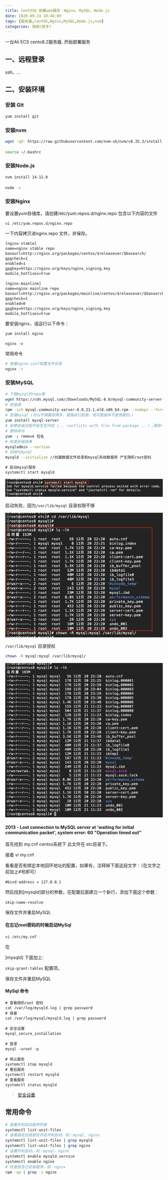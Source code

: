 ```yaml
---
title: CentOS8 部署web服务：Nginx、MySQL、Node.js
date: 2020-09-24 10:46:09
tags: [服务器,CentOS,Nginx,MySQL,Node.js,nvm]
categories: 饭碗(技术)
---
```


一台Ali ECS cento8.2服务器, 开始部署服务

## 一、远程登录
ssh、...

## 二、安装环境

### 安装 Git

```bash
yum install git
```

### 安装nvm
```bash
wget -qO- https://raw.githubusercontent.com/nvm-sh/nvm/v0.35.3/install.sh | bash

source ~/.bashrc
```

### 安装Node.js
```bash
nvm install 14.12.0

node -v
```

### 安装Nginx

要设置yum存储库，请创建/etc/yum.repos.d/nginx.repo 包含以下内容的文件 
```
vi /etc/yum.repos.d/nginx.repo
```
一下内容拷贝进nginx.repo 文件，并保存。
```
[nginx-stable]
name=nginx stable repo
baseurl=http://nginx.org/packages/centos/$releasever/$basearch/
gpgcheck=1
enabled=1
gpgkey=https://nginx.org/keys/nginx_signing.key
module_hotfixes=true

[nginx-mainline]
name=nginx mainline repo
baseurl=http://nginx.org/packages/mainline/centos/$releasever/$basearch/
gpgcheck=1
enabled=0
gpgkey=https://nginx.org/keys/nginx_signing.key
module_hotfixes=true
```

要安装nginx，请运行以下命令：
```
yum install nginx

nginx -v
```
常用命令
```bash
# 查看nginx.conf配置文件目录
nginx -t
```

### 安装MySQL

```bash
# 下载mysql的repo源
wget https://cdn.mysql.com//Downloads/MySQL-8.0/mysql-community-server-8.0.21-1.el8.x86_64.rpm #选择RPM包 https://dev.mysql.com/downloads/mysql/  或 http://repo.mysql.com/yum/
# 安装源
rpm -ivh mysql-community-server-8.0.21-1.el8.x86_64.rpm --nodeps --force
# 安装mysql (可以不需要前两步，直接执行安装，但可能版本不是想要的。)
yum install mysql-server
# 如果安装过程中发生包冲突（... conflicts with file from package ...）,删除一个包，再尝试install
# 删除命令
yum -y remove 包名
# 检查安装结果
mysqladmin --version
# 初始化mysql
mysqld --initialize //创建数据文件目录和mysql系统数据库 产生随机root密码
```

```
# 启动mysql服务
systemctl start mysqld
```
![无权限](/images/mysql_journalctl_1.png)

启动失败，因为`/var/lib/mysql` 目录权限不够

![无权限](/images/mysql_journalctl_2.png)

`/var/lib/mysql` 目录授权
```sh
chown -R mysql:mysql /var/lib/mysql/
```

![无权限](/images/mysql_journalctl_3.png)

#### 2013 - Lost connection to MySQL server at 'waiting for initial communication packet', system error: 60 "Operation timed out"
首先找到 my.cnf centos系统下 此文件在 etc目录下。

接着 vi my.cnf

看看是否有绑定本地回环地址的配置，如果有，注释掉下面这段文字：（在文字之前加上#号即可）

```#bind-address = 127.0.0.1```

然后找到[mysqld]部分的参数，在配置后面建立一个新行，添加下面这个参数：

```skip-name-resolve```

保存文件并重启MySQL

#### 在忘记root密码的时候启动MySql
`vi /etc/my.cnf`

在

[mysqld] 下面加上:

`skip-grant-tables`
配置项。

保存文件并重启MySQL

#### MySql 命令
```
# 查看随机root 密码
cat /var/log/mysqld.log | grep password 
# 或者
cat /var/log/mysql/mysqld.log | grep password 

# 安全设置
mysql_secure_installation

# 登录
mysql -uroot -p 

# 停止服务
systemctl stop mysqld 
# 重启服务
systemctl restart mysqld 
# 查看服务
systemctl status mysqld 
```
> [安全设置](https://ctocto.github.io/2020/09/24/MySql%E6%95%B0%E6%8D%AE%E5%BA%93%E7%9A%84%E5%AE%89%E5%85%A8%E8%AE%BE%E7%BD%AE/)

## 常用命令
```bash
# 查看开机启动程序列表
systemctl list-unit-files
# 查看指定应用是否开启开机启动，如：mysql, nginx
systemctl list-unit-files | grep mysqld
systemctl list-unit-files | grep nginx
# 设置开机启动，如：mysql，nginx
systemctl enable mysqld.service
systemctl enable nginx
# 检查是否已安装程序，如：nginx
rpm -qa | grep -i nginx
```
